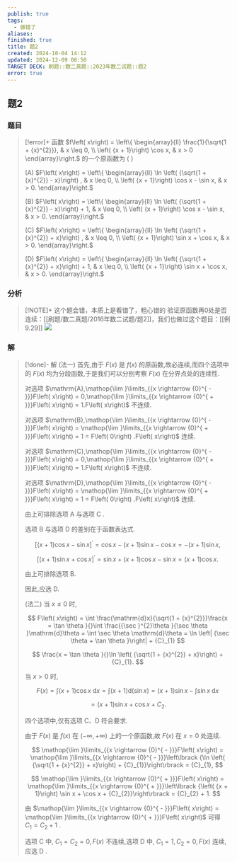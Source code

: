 ```yaml
---
publish: true
tags:
  - 做错了
aliases: 
finished: true
title: 题2
created: 2024-10-04 14:12
updated: 2024-12-09 08:50
TARGET DECK: 刷题::数二真题::2023年数二试题::题2
error: true
---
```

## 题2
### 题目
> [!error]+
> 函数 $f\left( x\right) = \left\{ \begin{array}{ll} \frac{1}{\sqrt{1 + {x}^{2}}}, & x \leq 0, \\ \left( {x + 1}\right) \cos x, & x > 0 \end{array}\right.$ 的一个原函数为 ( )
> 
> (A) $F\left( x\right) = \left\{ \begin{array}{ll} \ln \left( {\sqrt{1 + {x}^{2}} - x}\right) , & x \leq 0, \\ \left( {x + 1}\right) \cos x - \sin x, & x > 0. \end{array}\right.$
> 
> (B) $F\left( x\right) = \left\{ \begin{array}{ll} \ln \left( {\sqrt{1 + {x}^{2}} - x}\right) + 1, & x \leq 0, \\ \left( {x + 1}\right) \cos x - \sin x, & x > 0. \end{array}\right.$
> 
> (C) $F\left( x\right) = \left\{ \begin{array}{ll} \ln \left( {\sqrt{1 + {x}^{2}} + x}\right) , & x \leq 0, \\ \left( {x + 1}\right) \sin x + \cos x, & x > 0. \end{array}\right.$
> 
> (D) $F\left( x\right) = \left\{ \begin{array}{ll} \ln \left( {\sqrt{1 + {x}^{2}} + x}\right) + 1, & x \leq 0, \\ \left( {x + 1}\right) \sin x + \cos x, & x > 0. \end{array}\right.$
### 分析
> [!NOTE]+
> 这个题会错，本质上是看错了，粗心错的
> 验证原函数再0处是否连续：[[刷题/数二真题/2016年数二试题/题2]]，我们也做过这个题目：[[例 9.29]]
> ![](https://img.hwenyi.live/202412091650329.webp)
### 解
> [!done]-
> 解 (法一) 首先,由于 $F\left( x\right)$ 是 $f\left( x\right)$ 的原函数,故必连续,而四个选项中的 $F\left( x\right)$ 均为分段函数,于是我们可以分别考察 $F\left( x\right)$ 在分界点处的连续性.
> 
> 对选项 $\mathrm{A},\mathop{\lim }\limits_{{x \rightarrow {0}^{ - }}}F\left( x\right) = 0,\mathop{\lim }\limits_{{x \rightarrow {0}^{ + }}}F\left( x\right) = 1.F\left( x\right)$ 不连续.
> 
> 对选项 $\mathrm{B},\mathop{\lim }\limits_{{x \rightarrow {0}^{ - }}}F\left( x\right) = \mathop{\lim }\limits_{{x \rightarrow {0}^{ + }}}F\left( x\right) = 1 = F\left( 0\right) .F\left( x\right)$ 连续.
> 
> 对选项 $\mathrm{C},\mathop{\lim }\limits_{{x \rightarrow {0}^{ - }}}F\left( x\right) = 0,\mathop{\lim }\limits_{{x \rightarrow {0}^{ + }}}F\left( x\right) = 1.F\left( x\right)$ 不连续.
> 
> 对选项 $\mathrm{D},\mathop{\lim }\limits_{{x \rightarrow {0}^{ - }}}F\left( x\right) = \mathop{\lim }\limits_{{x \rightarrow {0}^{ + }}}F\left( x\right) = 1 = F\left( 0\right) .F\left( x\right)$ 连续.
> 
> 由上可排除选项 $\mathrm{A}$ 与选项 $\mathrm{C}$ .
> 
> 选项 $\mathrm{B}$ 与选项 $\mathrm{D}$ 的差别在于函数表达式.
> 
> $$
> {\left\lbrack \left( x + 1\right) \cos x - \sin x\right\rbrack }^{\prime } = \cos x - \left( {x + 1}\right) \sin x - \cos x = - \left( {x + 1}\right) \sin x,
> $$
> 
> $$
> {\left\lbrack \left( x + 1\right) \sin x + \cos x\right\rbrack }^{\prime } = \sin x + \left( {x + 1}\right) \cos x - \sin x = \left( {x + 1}\right) \cos x.
> $$
> 
> 由上可排除选项 B.
> 
> 因此,应选 D.
> 
> (法二) 当 $x \leq 0$ 时,
> 
> $$
> F\left( x\right) = \int \frac{\mathrm{d}x}{\sqrt{1 + {x}^{2}}}\frac{x = \tan \theta }{}\int \frac{{\sec }^{2}\theta }{\sec \theta }\mathrm{d}\theta = \int \sec \theta \mathrm{d}\theta = \ln \left| {\sec \theta + \tan \theta }\right| + {C}_{1}
> $$
> 
> $$
> \frac{x = \tan \theta }{}\ln \left( {\sqrt{1 + {x}^{2}} + x}\right) + {C}_{1}.
> $$
> 
> 当 $x > 0$ 时,
> 
> $$
> F\left( x\right) = \int \left( {x + 1}\right) \cos x\mathrm{\;d}x = \int \left( {x + 1}\right) \mathrm{d}\left( {\sin x}\right) = \left( {x + 1}\right) \sin x - \int \sin x\mathrm{\;d}x
> $$
> 
> $$
> = \left( {x + 1}\right) \sin x + \cos x + {C}_{2}\text{.}
> $$
> 
> 四个选项中,仅有选项 $\mathrm{C}\text{、}\mathrm{D}$ 符合要求.
> 
> 由于 $F\left( x\right)$ 是 $f\left( x\right)$ 在 $\left( {-\infty , + \infty }\right)$ 上的一个原函数,故 $F\left( x\right)$ 在 $x = 0$ 处连续.
> 
> $$
> \mathop{\lim }\limits_{{x \rightarrow {0}^{ - }}}F\left( x\right) = \mathop{\lim }\limits_{{x \rightarrow {0}^{ - }}}\left\lbrack {\ln \left( {\sqrt{1 + {x}^{2}} + x}\right) + {C}_{1}}\right\rbrack = {C}_{1},
> $$
> 
> $$
> \mathop{\lim }\limits_{{x \rightarrow {0}^{ + }}}F\left( x\right) = \mathop{\lim }\limits_{{x \rightarrow {0}^{ + }}}\left\lbrack {\left( {x + 1}\right) \sin x + \cos x + {C}_{2}}\right\rbrack = {C}_{2} + 1.
> $$
> 
> 由 $\mathop{\lim }\limits_{{x \rightarrow {0}^{ - }}}F\left( x\right) = \mathop{\lim }\limits_{{x \rightarrow {0}^{ + }}}F\left( x\right)$ 可得 ${C}_{1} = {C}_{2} + 1$ .
> 
> 选项 $\mathrm{C}$ 中, ${C}_{1} = {C}_{2} = 0, F\left( x\right)$ 不连续,选项 $\mathrm{D}$ 中, ${C}_{1} = 1,{C}_{2} = 0, F\left( x\right)$ 连续,应选 $\mathrm{D}$ .